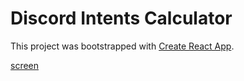 # Discord Intents Calculator

This project was bootstrapped with [Create React App](https://github.com/facebook/create-react-app).

[screen](http://sc.aymdj.me/cdn/wnqh81dw.png)
